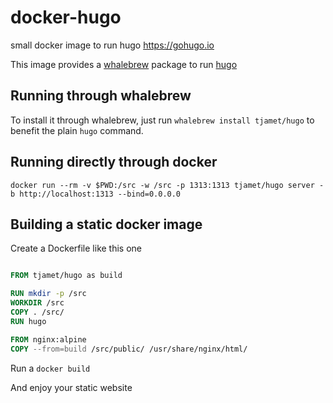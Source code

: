 # docker-hugo
small docker image to run hugo https://gohugo.io

This image provides a [whalebrew](https://github.com/whalebrew/whalebrew) package to run [hugo](https://gohugo.io)

Running through whalebrew
-------------------------

To install it through whalebrew, just run `whalebrew install tjamet/hugo` to benefit the plain `hugo` command.

Running directly through docker
-------------------------------
`docker run --rm -v $PWD:/src -w /src -p 1313:1313 tjamet/hugo server -b http://localhost:1313 --bind=0.0.0.0`

Building a static docker image
------------------------------

Create a Dockerfile like this one

```Dockerfile

FROM tjamet/hugo as build

RUN mkdir -p /src
WORKDIR /src
COPY . /src/
RUN hugo

FROM nginx:alpine
COPY --from=build /src/public/ /usr/share/nginx/html/
```

Run a `docker build`

And enjoy your static website
